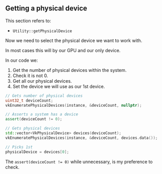 ## Getting a physical device

This section refers to:
- `Utility::getPhysicalDevice`

Now we need to select the physical device we want to work with.

In most cases this will by our GPU and our only device.

In our code we:
1. Get the number of physical devices within the system.
2. Check it is not 0.
3. Get all our physical devices.
4. Set the device we will use as our 1st device.

```cpp
// Gets number of physical devices
uint32_t deviceCount;
vkEnumeratePhysicalDevices(instance, &deviceCount, nullptr);

// Asserts a system has a device
assert(deviceCount != 0);

// Gets physical devices
std::vector<VkPhysicalDevice> devices(deviceCount);
vkEnumeratePhysicalDevices(instance, &deviceCount, devices.data());

// Picks 1st
physicalDevice = devices[0];
```

The `assert(deviceCount != 0)` while unnecessary, is my preference to check.
